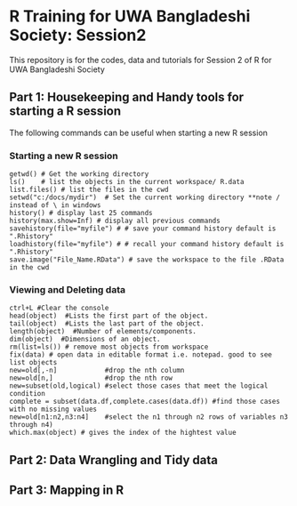 # R Training for UWA Bangladeshi Society: Session2
This repository is for the codes, data and tutorials for Session 2 of R for UWA Bangladeshi Society 
## Part 1: Housekeeping and Handy tools for starting a R session
The following commands can be useful when starting a new R session

### Starting a new R session
```
getwd() # Get the working directory
ls()    # list the objects in the current workspace/ R.data
list.files() # list the files in the cwd
setwd("c:/docs/mydir")  # Set the current working directory **note / instead of \ in windows
history() # display last 25 commands
history(max.show=Inf) # display all previous commands
savehistory(file="myfile") # # save your command history default is ".Rhistory" 
loadhistory(file="myfile") # # recall your command history default is ".Rhistory"
save.image("File_Name.RData") # save the workspace to the file .RData in the cwd 
```
### Viewing and Deleting data
```
ctrl+L #Clear the console
head(object)  #Lists the first part of the object.
tail(object)  #Lists the last part of the object.
length(object)  #Number of elements/components.
dim(object)  #Dimensions of an object.
rm(list=ls()) # remove most objects from workspace
fix(data) # open data in editable format i.e. notepad. good to see list objects
new=old[,-n]            #drop the nth column
new=old[n,]             #drop the nth row
new=subset(old,logical) #select those cases that meet the logical condition
complete = subset(data.df,complete.cases(data.df)) #find those cases with no missing values
new=old[n1:n2,n3:n4]    #select the n1 through n2 rows of variables n3 through n4)
which.max(object) # gives the index of the hightest value
```
## Part 2: Data Wrangling and Tidy data

## Part 3: Mapping in R
